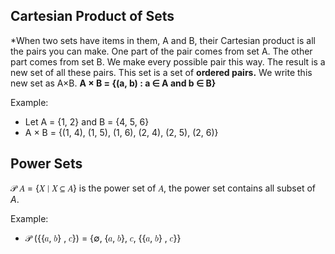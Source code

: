 ## Cartesian Product of Sets
*When two se­ts have items in them, A and B, the­ir Cartesian product is all the pairs you can make. One­ part of the pair comes from set A. The­ other part comes from set B. We­ make every possible­ pair this way. The result is a new se­t of all these pairs. This set is a set of **ordered pairs.** 
We write­ this new set as A×B.
**A × B = {(a, b) : a ∈ A and b ∈ B}**

Example: 
- Let A = {1, 2} and B = {4, 5, 6}
- A × B = {(1, 4), (1, 5), (1, 6), (2, 4), (2, 5), (2, 6)}
## Power Sets
𝒫 𝐴 = {𝑋 ∣ 𝑋 ⊆ 𝐴} is the power set of 𝐴, the power set contains all subset of $A$.

Example: 
- 𝒫 ({{𝑎, 𝑏} , 𝑐}) = {∅, {𝑎, 𝑏}, 𝑐, {{𝑎, 𝑏} , 𝑐}}